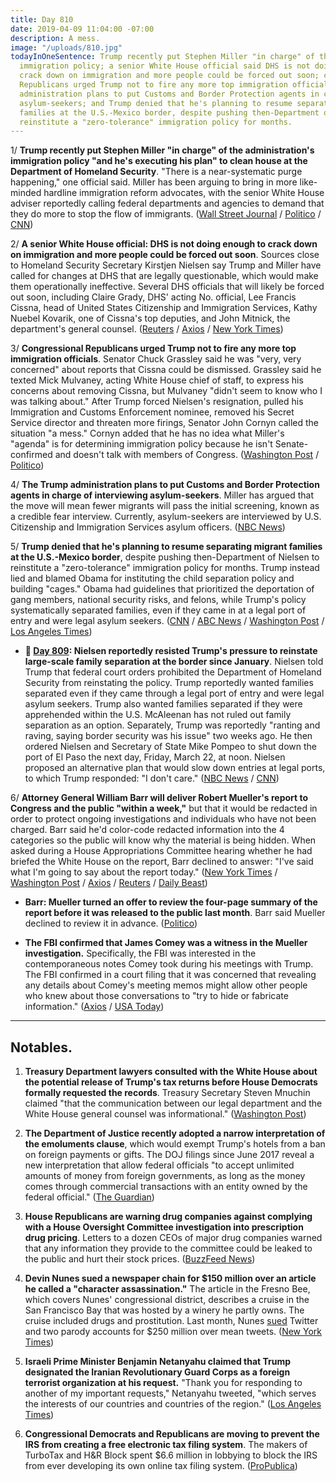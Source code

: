 ```yaml
---
title: Day 810
date: 2019-04-09 11:04:00 -07:00
description: A mess.
image: "/uploads/810.jpg"
todayInOneSentence: Trump recently put Stephen Miller "in charge" of the administration's
  immigration policy; a senior White House official said DHS is not doing enough to
  crack down on immigration and more people could be forced out soon; congressional
  Republicans urged Trump not to fire any more top immigration officials; the Trump
  administration plans to put Customs and Border Protection agents in charge of interviewing
  asylum-seekers; and Trump denied that he's planning to resume separating migrant
  families at the U.S.-Mexico border, despite pushing then-Department of Nielsen to
  reinstitute a "zero-tolerance" immigration policy for months.
---
```


1/ **Trump recently put Stephen Miller "in charge" of the administration's immigration policy "and he's executing his plan" to clean house at the Department of Homeland Security**. "There is a near-systematic purge happening," one official said. Miller has been arguing to bring in more like-minded hardline immigration reform advocates, with the senior White House adviser reportedly calling federal departments and agencies to demand that they do more to stop the flow of immigrants. ([Wall Street Journal](https://www.wsj.com/articles/white-house-seeks-tighter-grip-on-immigration-policy-11554757291) / [Politico](https://www.politico.com/story/2019/04/07/stephen-miller-trump-immigration-1260431) / [CNN](https://www.cnn.com/2019/04/08/politics/miller-nielsen-trump-immigration-homeland-security/index.html))

2/ **A senior White House official: DHS is not doing enough to crack down on immigration and more people could be forced out soon**. Sources close to Homeland Security Secretary Kirstjen Nielsen say Trump and Miller have called for changes at DHS that are legally questionable, which would make them operationally ineffective. Several DHS officials that will likely be forced out soon, including Claire Grady, DHS' acting No. official, Lee Francis Cissna, head of United States Citizenship and Immigration Services, Kathy Nuebel Kovarik, one of Cissna's top deputies, and John Mitnick, the department's general counsel. ([Reuters](https://www.reuters.com/article/us-usa-immigration-homeland/more-trump-firings-of-senior-u-s-immigration-officials-seen-likely-idUSKCN1RL29B) / [Axios](https://www.axios.com/donald-trump-border-security-immigration-plan-3659270b-18f9-4d32-b0ff-2dd9a5c9b59e.html) / [New York Times](https://www.nytimes.com/2019/04/08/us/politics/randolph-alles-secret-service.html))

3/ **Congressional Republicans urged Trump not to fire any more top immigration officials**. Senator Chuck Grassley said he was "very, very concerned" about reports that Cissna could be dismissed. Grassley said he texted Mick Mulvaney, acting White House chief of staff, to express his concerns about removing Cissna, but Mulvaney "didn't seem to know who I was talking about." After Trump forced Nielsen's resignation, pulled his Immigration and Customs Enforcement nominee, removed his Secret Service director and threaten more firings, Senator John Cornyn called the situation "a mess." Cornyn added that he has no idea what Miller's "agenda" is for determining immigration policy because he isn't Senate-confirmed and doesn't talk with members of Congress. ([Washington Post](https://www.washingtonpost.com/politics/grassley-warns-white-house-not-to-oust-any-more-top-immigration-officials/2019/04/08/0b896e26-5a55-11e9-b8e3-b03311fbbbfe_story.html) / [Politico](https://www.politico.com/story/2019/04/08/trump-hill-dhs-1262097))

4/ **The Trump administration plans to put Customs and Border Protection agents in charge of interviewing asylum-seekers**. Miller has argued that the move will mean fewer migrants will pass the initial screening, known as a credible fear interview. Currently, asylum-seekers are interviewed by U.S. Citizenship and Immigration Services asylum officers. ([NBC News](https://www.nbcnews.com/politics/immigration/trump-admin-wants-make-asylum-harder-putting-border-agents-charge-n992436))

5/ **Trump denied that he's planning to resume separating migrant families at the U.S.-Mexico border**, despite pushing then-Department of Nielsen to reinstitute a "zero-tolerance" immigration policy for months. Trump instead lied and blamed Obama for instituting the child separation policy and building "cages." Obama had guidelines that prioritized the deportation of gang members, national security risks, and felons, while Trump's policy systematically separated families, even if they came in at a legal port of entry and were legal asylum seekers. ([CNN](https://www.cnn.com/2019/04/09/politics/donald-trump-family-separation-border/index.html) / [ABC News](https://abcnews.go.com/Politics/trump-denies-resuming-tolerance-child-separation-policy/story?id=62273052) / [Washington Post](https://www.washingtonpost.com/immigration/trump-denies-plan-to-separate-migrant-families-blames-obama-for-cages/2019/04/09/25457caa-5ae7-11e9-a00e-050dc7b82693_story.html) / [Los Angeles Times](https://www.latimes.com/opinion/enterthefray/la-ol-trump-border-obama-family-separations-20190409-story.html))

* **📌 [Day 809](https://whatthefuckjusthappenedtoday.com/2019/04/08/day-809/#2-nielsen-reportedly-resisted-trumps): Nielsen reportedly resisted Trump's pressure to reinstate large-scale family separation at the border since January**. Nielsen told Trump that federal court orders prohibited the Department of Homeland Security from reinstating the policy. Trump reportedly wanted families separated even if they came through a legal port of entry and were legal asylum seekers. Trump also wanted families separated if they were apprehended within the U.S. McAleenan has not ruled out family separation as an option. Separately, Trump was reportedly "ranting and raving, saying border security was his issue" two weeks ago. He then ordered Nielsen and Secretary of State Mike Pompeo to shut down the port of El Paso the next day, Friday, March 22, at noon. Nielsen proposed an alternative plan that would slow down entries at legal ports, to which Trump responded: "I don't care." ([NBC News](https://www.nbcnews.com/politics/white-house/trump-has-months-been-urging-administration-reinstate-child-separation-policy-n992021) / [CNN](https://www.cnn.com/2019/04/08/politics/trump-family-separation-el-paso-kirstjen-nielsen/index.html))

6/ **Attorney General William Barr will deliver Robert Mueller's report to Congress and the public "within a week,"** but that it would be redacted in order to protect ongoing investigations and individuals who have not been charged. Barr said he'd color-code redacted information into the 4 categories so the public will know why the material is being hidden. When asked during a House Appropriations Committee hearing whether he had briefed the White House on the report, Barr declined to answer: "I've said what I'm going to say about the report today." ([New York Times](https://www.nytimes.com/2019/04/09/us/politics/william-barr-testimony.html) / [Washington Post](https://www.washingtonpost.com/world/national-security/attorney-general-barr-to-appear-before-house-appropriations-committee-where-he-could-face-questions-on-mueller-report/2019/04/08/57dbc076-5a0f-11e9-9625-01d48d50ef75_story.html) / [Axios](https://www.axios.com/bill-barr-mueller-report-within-a-week-6f8f2bca-f8e5-46c1-bbd8-746d3435718e.html) / [Reuters](https://www.reuters.com/article/us-usa-trump-russia-barr-idUSKCN1RL12V) / [Daily Beast](https://www.thedailybeast.com/attorney-general-bill-barr-im-not-giving-congress-unredacted-mueller-report))

* **Barr: Mueller turned an offer to review the four-page summary of the report before it was released to the public last month**. Barr said Mueller declined to review it in advance. ([Politico](https://www.politico.com/story/2019/04/09/barr-testimony-mueller-report-1263383))

* **The FBI confirmed that James Comey was a witness in the Mueller investigation.** Specifically, the FBI was interested in the contemporaneous notes Comey took during his meetings with Trump. The FBI confirmed in a court filing that it was concerned that revealing any details about Comey's meeting memos might allow other people who knew about those conversations to "try to hide or fabricate information." ([Axios](https://www.axios.com/fbi-comey-mueller-probe-witness-over-trump-notes-9d89c7e4-2a40-4daa-a429-c159b879caa2.html) / [USA Today](https://twitter.com/bradheath/status/1115429074133032960))

---

## Notables.

1. **Treasury Department lawyers consulted with the White House about the potential release of Trump's tax returns before House Democrats formally requested the records**. Treasury Secretary Steven Mnuchin claimed "that the communication between our legal department and the White House general counsel was informational." ([Washington Post](https://www.washingtonpost.com/business/economy/white-house-treasury-lawyers-discussed-trumps-tax-returns-before-democrats-request-mnuchin-says/2019/04/09/9693618e-5ad2-11e9-842d-7d3ed7eb3957_story.html))

2. **The Department of Justice recently adopted a narrow interpretation of the emoluments clause**, which would exempt Trump's hotels from a ban on foreign payments or gifts. The DOJ filings since June 2017 reveal a new interpretation that allow federal officials "to accept unlimited amounts of money from foreign governments, as long as the money comes through commercial transactions with an entity owned by the federal official." ([The Guardian](https://www.theguardian.com/us-news/2019/apr/09/dojs-new-stance-on-foreign-payments-or-gifts-to-trump-blurs-lines-experts))

3. **House Republicans are warning drug companies against complying with a House Oversight Committee investigation into prescription drug pricing**. Letters to a dozen CEOs of major drug companies warned that any information they provide to the committee could be leaked to the public and hurt their stock prices. ([BuzzFeed News](https://www.buzzfeednews.com/article/paulmcleod/republicans-warn-drug-companies-oversight-investigation))

4. **Devin Nunes sued a newspaper chain for $150 million over an article he called a "character assassination."** The article in the Fresno Bee, which covers Nunes' congressional district, describes a cruise in the San Francisco Bay that was hosted by a winery he partly owns. The cruise included drugs and prostitution. Last month, Nunes [sued](https://whatthefuckjusthappenedtoday.com/2019/03/19/day-789/) Twitter and two parody accounts for $250 million over mean tweets. ([New York Times](https://www.nytimes.com/2019/04/09/us/politics/devin-nunes-fresno-bee-lawsuit.html))

5. **Israeli Prime Minister Benjamin Netanyahu claimed that Trump designated the Iranian Revolutionary Guard Corps as a foreign terrorist organization at his request.** "Thank you for responding to another of my important requests," Netanyahu tweeted, "which serves the interests of our countries and countries of the region." ([Los Angeles Times](https://www.latimes.com/world/la-fg-israel-netanyahu-iran-revolutionary-guard-election-20190408-story.html))

6. **Congressional Democrats and Republicans are moving to prevent the IRS from creating a free electronic tax filing system**. The makers of TurboTax and H&R Block spent $6.6 million in lobbying to block the IRS from ever developing its own online tax filing system. ([ProPublica](https://www.propublica.org/article/congress-is-about-to-ban-the-government-from-offering-free-online-tax-filing-thank-turbotax))